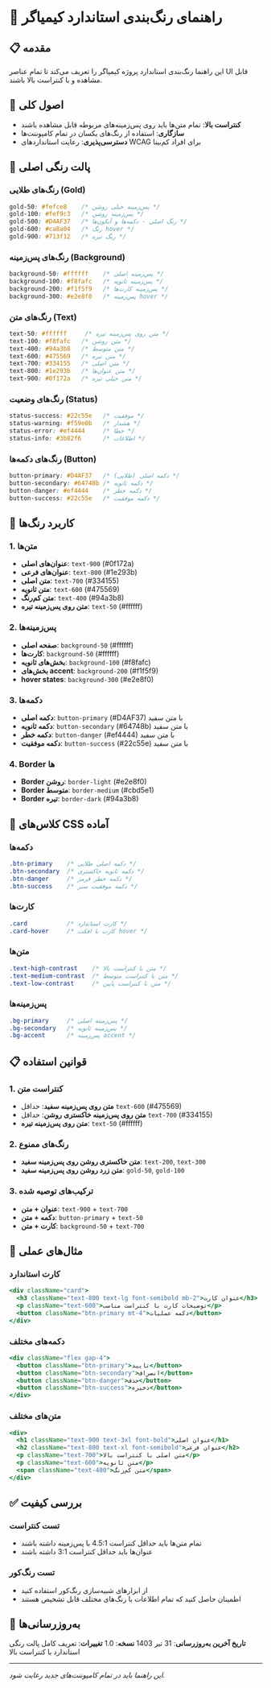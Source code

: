 # 🎨 راهنمای رنگ‌بندی استاندارد کیمیاگر

## 📋 مقدمه
این راهنما رنگ‌بندی استاندارد پروژه کیمیاگر را تعریف می‌کند تا تمام عناصر UI قابل مشاهده و با کنتراست بالا باشند.

## 🎯 اصول کلی
- **کنتراست بالا**: تمام متن‌ها باید روی پس‌زمینه‌های مربوطه قابل مشاهده باشند
- **سازگاری**: استفاده از رنگ‌های یکسان در تمام کامپوننت‌ها
- **دسترسی‌پذیری**: رعایت استانداردهای WCAG برای افراد کم‌بینا

## 🌈 پالت رنگی اصلی

### رنگ‌های طلایی (Gold)
```css
gold-50: #fefce8    /* پس‌زمینه خیلی روشن */
gold-100: #fef9c3   /* پس‌زمینه روشن */
gold-500: #D4AF37   /* رنگ اصلی - دکمه‌ها و آیکون‌ها */
gold-600: #ca8a04   /* رنگ hover */
gold-900: #713f12   /* رنگ تیره */
```

### رنگ‌های پس‌زمینه (Background)
```css
background-50: #ffffff    /* پس‌زمینه اصلی */
background-100: #f8fafc   /* پس‌زمینه ثانویه */
background-200: #f1f5f9   /* پس‌زمینه کارت‌ها */
background-300: #e2e8f0   /* پس‌زمینه hover */
```

### رنگ‌های متن (Text)
```css
text-50: #ffffff     /* متن روی پس‌زمینه تیره */
text-100: #f8fafc   /* متن روشن */
text-400: #94a3b8   /* متن متوسط */
text-600: #475569   /* متن تیره */
text-700: #334155   /* متن اصلی */
text-800: #1e293b   /* متن عنوان‌ها */
text-900: #0f172a   /* متن خیلی تیره */
```

### رنگ‌های وضعیت (Status)
```css
status-success: #22c55e   /* موفقیت */
status-warning: #f59e0b   /* هشدار */
status-error: #ef4444     /* خطا */
status-info: #3b82f6      /* اطلاعات */
```

### رنگ‌های دکمه‌ها (Button)
```css
button-primary: #D4AF37   /* دکمه اصلی (طلایی) */
button-secondary: #64748b /* دکمه ثانویه */
button-danger: #ef4444    /* دکمه خطر */
button-success: #22c55e   /* دکمه موفقیت */
```

## 📱 کاربرد رنگ‌ها

### 1. متن‌ها
- **عنوان‌های اصلی**: `text-900` (#0f172a)
- **عنوان‌های فرعی**: `text-800` (#1e293b)
- **متن اصلی**: `text-700` (#334155)
- **متن ثانویه**: `text-600` (#475569)
- **متن کم‌رنگ**: `text-400` (#94a3b8)
- **متن روی پس‌زمینه تیره**: `text-50` (#ffffff)

### 2. پس‌زمینه‌ها
- **صفحه اصلی**: `background-50` (#ffffff)
- **کارت‌ها**: `background-50` (#ffffff)
- **بخش‌های ثانویه**: `background-100` (#f8fafc)
- **بخش‌های accent**: `background-200` (#f1f5f9)
- **hover states**: `background-300` (#e2e8f0)

### 3. دکمه‌ها
- **دکمه اصلی**: `button-primary` (#D4AF37) با متن سفید
- **دکمه ثانویه**: `button-secondary` (#64748b) با متن سفید
- **دکمه خطر**: `button-danger` (#ef4444) با متن سفید
- **دکمه موفقیت**: `button-success` (#22c55e) با متن سفید

### 4. Border ها
- **Border روشن**: `border-light` (#e2e8f0)
- **Border متوسط**: `border-medium` (#cbd5e1)
- **Border تیره**: `border-dark` (#94a3b8)

## 🔧 کلاس‌های CSS آماده

### دکمه‌ها
```css
.btn-primary    /* دکمه اصلی طلایی */
.btn-secondary  /* دکمه ثانویه خاکستری */
.btn-danger     /* دکمه خطر قرمز */
.btn-success    /* دکمه موفقیت سبز */
```

### کارت‌ها
```css
.card           /* کارت استاندارد */
.card-hover     /* کارت با افکت hover */
```

### متن‌ها
```css
.text-high-contrast    /* متن با کنتراست بالا */
.text-medium-contrast  /* متن با کنتراست متوسط */
.text-low-contrast     /* متن با کنتراست پایین */
```

### پس‌زمینه‌ها
```css
.bg-primary     /* پس‌زمینه اصلی */
.bg-secondary   /* پس‌زمینه ثانویه */
.bg-accent      /* پس‌زمینه accent */
```

## 📋 قوانین استفاده

### 1. کنتراست متن
- **متن روی پس‌زمینه سفید**: حداقل `text-600` (#475569)
- **متن روی پس‌زمینه خاکستری روشن**: حداقل `text-700` (#334155)
- **متن روی پس‌زمینه تیره**: `text-50` (#ffffff)

### 2. رنگ‌های ممنوع
- **متن خاکستری روشن روی پس‌زمینه سفید**: `text-200`, `text-300`
- **متن زرد روشن روی پس‌زمینه سفید**: `gold-50`, `gold-100`

### 3. ترکیب‌های توصیه شده
- **عنوان + متن**: `text-900` + `text-700`
- **دکمه + متن**: `button-primary` + `text-50`
- **کارت + متن**: `background-50` + `text-700`

## 🎨 مثال‌های عملی

### کارت استاندارد
```jsx
<div className="card">
  <h3 className="text-800 text-lg font-semibold mb-2">عنوان کارت</h3>
  <p className="text-600">توضیحات کارت با کنتراست مناسب</p>
  <button className="btn-primary mt-4">دکمه عملیات</button>
</div>
```

### دکمه‌های مختلف
```jsx
<div className="flex gap-4">
  <button className="btn-primary">تایید</button>
  <button className="btn-secondary">انصراف</button>
  <button className="btn-danger">حذف</button>
  <button className="btn-success">ذخیره</button>
</div>
```

### متن‌های مختلف
```jsx
<div>
  <h1 className="text-900 text-3xl font-bold">عنوان اصلی</h1>
  <h2 className="text-800 text-xl font-semibold">عنوان فرعی</h2>
  <p className="text-700">متن اصلی با کنتراست بالا</p>
  <p className="text-600">متن ثانویه</p>
  <span className="text-400">متن کم‌رنگ</span>
</div>
```

## ✅ بررسی کیفیت

### تست کنتراست
- تمام متن‌ها باید حداقل کنتراست 4.5:1 با پس‌زمینه داشته باشند
- عنوان‌ها باید حداقل کنتراست 3:1 داشته باشند

### تست رنگ‌کور
- از ابزارهای شبیه‌سازی رنگ‌کور استفاده کنید
- اطمینان حاصل کنید که تمام اطلاعات با رنگ‌های مختلف قابل تشخیص هستند

## 🔄 به‌روزرسانی‌ها

**تاریخ آخرین به‌روزرسانی**: 31 تیر 1403
**نسخه**: 1.0
**تغییرات**: تعریف کامل پالت رنگی استاندارد با کنتراست بالا

---

*این راهنما باید در تمام کامپوننت‌های جدید رعایت شود.*
